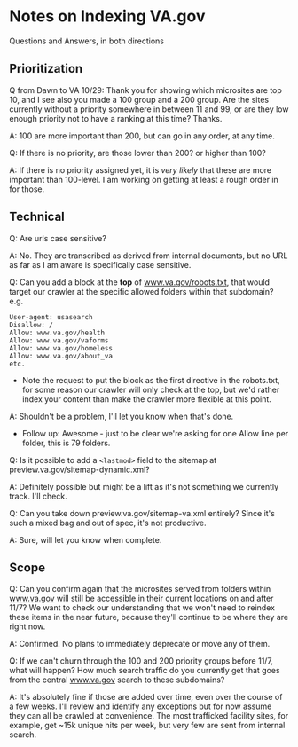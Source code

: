 # Notes on Indexing VA.gov
Questions and Answers, in both directions

## Prioritization

Q from Dawn to VA 10/29:
Thank you for showing which microsites are top 10, and I see also you made a 100 group and a 200 group. Are the sites currently without a priority somewhere in between 11 and 99, or are they low enough priority not to have a ranking at this time? Thanks.

A: 100 are more important than 200, but can go in any order, at any time.

Q: If there is no priority, are those lower than 200? or higher than 100?
  
A: If there is no priority assigned yet, it is _very likely_ that these are more important than 100-level. I am working on getting at least a rough order in for those.
  
## Technical  

Q: Are urls case sensitive?

A: No. They are transcribed as derived from internal documents, but no URL as far as I am aware is specifically case sensitive.

Q: Can you add a block at the **top** of www.va.gov/robots.txt, that would target our crawler at the specific allowed folders within that subdomain? e.g. 
```
User-agent: usasearch
Disallow: /
Allow: www.va.gov/health
Allow: www.va.gov/vaforms
Allow: www.va.gov/homeless
Allow: www.va.gov/about_va
etc.
```
* Note the request to put the block as the first directive in the robots.txt, for some reason our crawler will only check at the top, but we'd rather index your content than make the crawler more flexible at this point.

A: Shouldn't be a problem, I'll let you know when that's done.

* Follow up: Awesome - just to be clear we're asking for one Allow line per folder, this is 79 folders.

Q: Is it possible to add a `<lastmod>` field to the sitemap at preview.va.gov/sitemap-dynamic.xml?

A: Definitely possible but might be a lift as it's not something we currently track. I'll check.

Q: Can you take down preview.va.gov/sitemap-va.xml entirely? Since it's such a mixed bag and out of spec, it's not productive.

A: Sure, will let you know when complete.

## Scope

Q: Can you confirm again that the microsites served from folders within www.va.gov will still be accessible in their current locations on and after 11/7? We want to check our understanding that we won't need to reindex these items in the near future, because they'll continue to be where they are right now.

A: Confirmed. No plans to immediately deprecate or move any of them.

Q: If we can't churn through the 100 and 200 priority groups before 11/7, what will happen? How much search traffic do you currently get that goes from the central www.va.gov search to these subdomains?

A: It's absolutely fine if those are added over time, even over the course of a few weeks. I'll review and identify any exceptions but for now assume they can all be crawled at convenience. The most trafficked facility sites, for example, get ~15k unique hits per week, but very few are sent from internal search.

